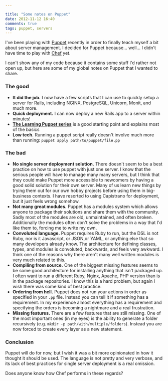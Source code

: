 ```yaml
---

title: "Some notes on Puppet"
date: 2012-11-12 16:40
comments: true
tags: puppet, servers
---
```


I've been playing with [Puppet](http://puppetlabs.com/) recently in order to finally teach myself a bit about server management. I decided for Puppet because... well... I didn't have time to play with [Chef](http://www.opscode.com/chef/) yet.

I can't show any of my code because it contains some stuff I'd rather not open up, but here are some of my global notes on Puppet that I wanted to share.

<!-- more -->

### The good

* **It did the job.** I now have a few scripts that I can use to quickly setup a server for Rails, including NGINX, PostgreSQL, Unicorn, Monit, and much more.
* **Quick deployment.** I can now deploy a new Rails app to a server within minutes!
* **[The Learning Puppet series](http://docs.puppetlabs.com/learning/)** is a good starting point and explains most of the basics
* **Low tech.** Running a puppet script really doesn't involve much more than running: `puppet apply path/to/puppet/file.pp`

### The bad

* **No single server deployment solution.** There doesn't seem to be a best practice on how to use puppet with just one server. I know that the serious people will have to manage many many servers, but I think that they could make Puppet more accessible to newcomers by having a good solid solution for their own server. Many of us learn new things by trying them out for our own hobby projects before using them in big-business contexts. I have resorted to using Capistrano for deployment, but it just feels wrong somehow.
* **Not many great modules.** Puppet has a modules system which allows anyone to package their solutions and share them with the community. Sadly most of the modules are old, unmaintained, and often broken. Additionally the modules often don't solve the problems in a way that I'd like them to, forcing me to write my own.
* **Convoluted language.** Puppet requires Ruby to run, but the DSL is not Ruby, nor is it Javascript, or JSON,or YAML, or anything else that so many developers already know. The architecture for defining classes, types, and modules is convoluted, backwards, and feels very awkward. I think one of the reasons why there aren't many well written modules is very much related to this.
* **Compiling from source.** One of the biggest missing features seems to be some good architecture for installing anything that isn't packaged up. I often want to run a different Ruby, Nginx, Apache, PHP version than is in the package repositories. I know this is a hard problem, but again I wish there was some kind of best practice.
* **Ordering from hell.** Puppet does not run your actions in order as specified in your `.pp` file. Instead you can tell it if something has a requirement. In my experience almost everything has a requirement and specifying the orders is becoming a nightmare and a real frustration.
* **Missing features.** There are a few features that are still missing. One of the most important ones (in my eyes) is the ability to generate a folder recursively (e.g. `mkdir -p path/with/multiple/folders`). Instead you are now forced to create every layer as a new statement.

### Conclusion

Puppet will do for now, but I wish it was a bit more opinionated in how it thought it should be used. The language is not pretty and very verbose, and its lack of best practices for single server deployment is a real omission.

Does anyone know how Chef performs in these regards?
